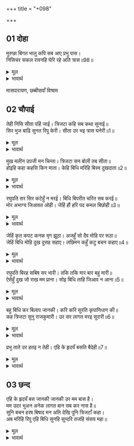+++
title = "+098"

+++


## 01 दोहा
मुरुछा बिगत भालु कपि सब आए प्रभु पास।  
निसिचर सकल रावनहि घेरि रहे अति त्रास॥98॥  

<details><summary>मूल</summary>

मुरुछा बिगत भालु कपि सब आए प्रभु पास।  
निसिचर सकल रावनहि घेरि रहे अति त्रास॥98॥  
</details>

<details><summary>भावार्थ</summary>

मूर्च्छा दूर होने पर सब रीछ-वानर प्रभु के पास आए। उधर सब राक्षसों ने बहुत ही भयभीत होकर रावण को घेर लिया॥98॥  
</details>


मासपारायण, छब्बीसवाँ विश्राम  




## 02 चौपाई
तेही निसि सीता पहिं जाई। त्रिजटा कहि सब कथा सुनाई॥  
सिर भुज बाढि सुनत रिपु केरी। सीता उर भइ त्रास घनेरी॥1॥  

<details><summary>मूल</summary>

तेही निसि सीता पहिं जाई। त्रिजटा कहि सब कथा सुनाई॥  
सिर भुज बाढि सुनत रिपु केरी। सीता उर भइ त्रास घनेरी॥1॥  
</details>

<details><summary>भावार्थ</summary>

उसी रात त्रिजटा ने सीताजी के पास जाकर उन्हें सब कथा कह सुनाई। शत्रु के सिर और भुजाओं की बढती का संवाद सुनकर सीताजी के हृदय में बडा भय हुआ॥1॥  
</details>

मुख मलीन उपजी मन चिन्ता। त्रिजटा सन बोली तब सीता॥  
होइहि कहा कहसि किन माता। केहि बिधि मरिहि बिस्व दुखदाता॥2॥  

<details><summary>मूल</summary>

मुख मलीन उपजी मन चिन्ता। त्रिजटा सन बोली तब सीता॥  
होइहि कहा कहसि किन माता। केहि बिधि मरिहि बिस्व दुखदाता॥2॥  
</details>

<details><summary>भावार्थ</summary>

 (उनका) मुख उदास हो गया, मन में चिन्ता उत्पन्न हो गई। तब सीताजी त्रिजटा से बोलीं- हे माता! बताती क्यों नहीं? क्या होगा? सम्पूर्ण विश्व को दुःख देने वाला यह किस प्रकार मरेगा?॥2॥  
</details>

रघुपति सर सिर कटेहुँ न मरई। बिधि बिपरीत चरित सब करई॥  
मोर अभाग्य जिआवत ओही। जेहिं हौं हरि पद कमल बिछोही॥3॥  

<details><summary>मूल</summary>

रघुपति सर सिर कटेहुँ न मरई। बिधि बिपरीत चरित सब करई॥  
मोर अभाग्य जिआवत ओही। जेहिं हौं हरि पद कमल बिछोही॥3॥  
</details>

<details><summary>भावार्थ</summary>

श्री रघुनाथजी के बाणों से सिर कटने पर भी नहीं मरता। विधाता सारे चरित्र विपरीत (उलटे) ही कर रहा है। (सच बात तो यह है कि) मेरा दुर्भाग्य ही उसे जिला रहा है, जिसने मुझे भगवान्‌ के चरणकमलों से अलग कर दिया है॥3॥  
</details>

जेहिं कृत कपट कनक मृग झूठा। अजहुँ सो दैव मोहि पर रूठा॥  
जेहिं बिधि मोहि दुख दुसह सहाए। लछिमन कहुँ कटु बचन कहाए॥4॥  

<details><summary>मूल</summary>

जेहिं कृत कपट कनक मृग झूठा। अजहुँ सो दैव मोहि पर रूठा॥  
जेहिं बिधि मोहि दुख दुसह सहाए। लछिमन कहुँ कटु बचन कहाए॥4॥  
</details>

<details><summary>भावार्थ</summary>

जिसने कपट का झूठा स्वर्ण मृग बनाया था, वही दैव अब भी मुझ पर रूठा हुआ है, जिस विधाता ने मुझसे दुःसह दुःख सहन कराए और लक्ष्मण को कडुवे वचन कहलाए,॥4॥  
</details>

रघुपति बिरह सबिष सर भारी। तकि तकि मार बार बहु मारी॥  
ऐसेहुँ दुख जो राख मम प्राना। सोइ बिधि ताहि जिआव न आना॥5॥  

<details><summary>मूल</summary>

रघुपति बिरह सबिष सर भारी। तकि तकि मार बार बहु मारी॥  
ऐसेहुँ दुख जो राख मम प्राना। सोइ बिधि ताहि जिआव न आना॥5॥  
</details>

<details><summary>भावार्थ</summary>

जो श्री रघुनाथजी के विरह रूपी बडे विषैले बाणों से तक-तककर मुझे बहुत बार मारकर, अब भी मार रहा है और ऐसे दुःख में भी जो मेरे प्राणों को रख रहा है, वही विधाता उस (रावण) को जिला रहा है, दूसरा कोई नहीं॥5॥  
</details>

बहु बिधि कर बिलाप जानकी। करि करि सुरति कृपानिधान की॥  
कह त्रिजटा सुनु राजकुमारी। उर सर लागत मरइ सुरारी॥6॥  

<details><summary>मूल</summary>

बहु बिधि कर बिलाप जानकी। करि करि सुरति कृपानिधान की॥  
कह त्रिजटा सुनु राजकुमारी। उर सर लागत मरइ सुरारी॥6॥  
</details>

<details><summary>भावार्थ</summary>

कृपानिधान श्री रामजी की याद कर-करके जानकीजी बहुत प्रकार से विलाप कर रही हैं। त्रिजटा ने कहा- हे राजकुमारी! सुनो, देवताओं का शत्रु रावण हृदय में बाण लगते ही मर जाएगा॥6॥  
</details>

प्रभु ताते उर हतइ न तेही। एहि के हृदयँ बसति बैदेही॥7॥  

<details><summary>मूल</summary>

प्रभु ताते उर हतइ न तेही। एहि के हृदयँ बसति बैदेही॥7॥  
</details>

<details><summary>भावार्थ</summary>

 परन्तु प्रभु उसके हृदय में बाण इसलिए नहीं मारते कि इसके हृदय में जानकीजी (आप) बसती हैं॥7॥  
</details>



## 03 छन्द
एहि के हृदयँ बस जानकी जानकी उर मम बास है।  
मम उदर भुअन अनेक लागत बान सब कर नास है॥  
सुनि बचन हरष बिषाद मन अति देखि पुनि त्रिजटाँ कहा।  
अब मरिहि रिपु एहि बिधि सुनहि सुन्दरि तजहि संसय महा॥  

<details><summary>मूल</summary>

एहि के हृदयँ बस जानकी जानकी उर मम बास है।  
मम उदर भुअन अनेक लागत बान सब कर नास है॥  
सुनि बचन हरष बिषाद मन अति देखि पुनि त्रिजटाँ कहा।  
अब मरिहि रिपु एहि बिधि सुनहि सुन्दरि तजहि संसय महा॥  
</details>

<details><summary>भावार्थ</summary>

वे यही सोचकर रह जाते हैं कि) इसके हृदय में जानकी का निवास है, जानकी के हृदय में मेरा निवास है और मेरे उदर में अनेकों भुवन हैं। अतः रावण के हृदय में बाण लगते ही सब भुवनों का नाश हो जाएगा। यह वचन सुनकर सीताजी के मन में अत्यन्त हर्ष और विषाद हुआ देखकर त्रिजटा ने फिर कहा- हे सुन्दरी! महान्‌ सन्देह का त्याग कर दो, अब सुनो, शत्रु इस प्रकार मरेगा-  
</details>

